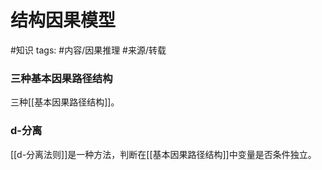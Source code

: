 # 结构因果模型




#知识 
tags: #内容/因果推理 
#来源/转载 


### 三种基本因果路径结构

三种[[基本因果路径结构]]。


### d-分离

[[d-分离法则]]是一种方法，判断在[[基本因果路径结构]]中变量是否条件独立。